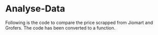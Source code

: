# Analyse-Data
Following is the code to compare the price scrapped from Jiomart and Grofers. The code has been converted to a function.
